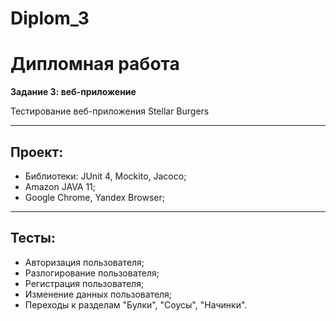 # Diplom_3
# Дипломная работа
**Задание 3: веб-приложение**

Тестирование веб-приложения Stellar Burgers

---

## Проект:
- Библиотеки: JUnit 4, Mockito,  Jacoco;
- Amazon JAVA 11;
- Google Chrome, Yandex Browser;

---

## Тесты:
- Авторизация пользователя;
- Разлогирование пользователя;
- Регистрация пользователя;
- Изменение данных пользователя;
- Переходы к разделам "Булки", "Соусы", "Начинки".
